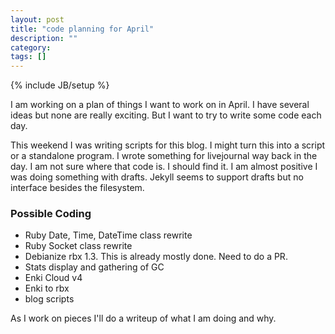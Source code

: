 ```yaml
---
layout: post
title: "code planning for April"
description: ""
category: 
tags: []
---
```

{% include JB/setup %}


I am working on a plan of things I want to work on in April. I have
several ideas but none are really exciting. But I want to try to write
some code each day. 

This weekend I was writing scripts for this blog. I might turn this into
a script or a standalone program. I wrote something for livejournal way
back in the day. I am not sure where that code is. I should find it. I
am almost positive I was doing something with drafts. Jekyll seems to
support drafts but no interface besides the filesystem. 

### Possible Coding
* Ruby Date, Time, DateTime class rewrite
* Ruby Socket class rewrite
* Debianize rbx 1.3. This is already mostly done. Need to do a PR.
* Stats display and gathering of GC
* Enki Cloud v4
* Enki to rbx
* blog scripts

As I work on pieces I'll do a writeup of what I am doing and why. 

